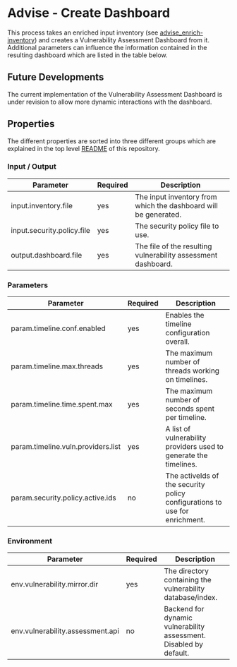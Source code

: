# Advise - Create Dashboard

This process takes an enriched input inventory (see [advise_enrich-inventory](advise_enrich-inventory.md)) and creates 
a Vulnerability Assessment Dashboard from it. Additional parameters can influence the information contained in the 
resulting dashboard which are listed in the table below.

## Future Developments

The current implementation of the Vulnerability Assessment Dashboard is under revision to allow more dynamic interactions with 
the dashboard.

## Properties

The different properties are sorted into three different groups which are explained in the top level [README](../../README.md)
of this repository.

### Input / Output
| Parameter                                     | Required | Description                                                                      |
|-----------------------------------------------|----------|----------------------------------------------------------------------------------|
| input.inventory.file                          | yes      | The input inventory from which the dashboard will be generated.                  |
| input.security.policy.file                    | yes      | The security policy file to use.                                                 |
| output.dashboard.file                         | yes      | The file of the resulting vulnerability assessment dashboard.                    |

### Parameters
| Parameter                           | Required | Description                                                                |
|-------------------------------------|----------|----------------------------------------------------------------------------|
| param.timeline.conf.enabled         | yes      | Enables the timeline configuration overall.                                | 
| param.timeline.max.threads          | yes      | The maximum number of threads working on timelines.                        |
| param.timeline.time.spent.max       | yes      | The maximum number of seconds spent per timeline.                          |
| param.timeline.vuln.providers.list  | yes      | A list of vulnerability providers used to generate the timelines.          |
| param.security.policy.active.ids    | no       | The activeIds of the security policy configurations to use for enrichment. | 

### Environment
| Parameter                         | Required | Description                                                        |
|-----------------------------------|----------|--------------------------------------------------------------------|
| env.vulnerability.mirror.dir      | yes      | The directory containing the vulnerability database/index.         |
| env.vulnerability.assessment.api  | no       | Backend for dynamic vulnerability assessment. Disabled by default. |

